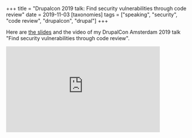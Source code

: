 +++
title = "Drupalcon 2019 talk: Find security vulnerabilities through code review"
date = 2019-11-03
[taxonomies]
tags = ["speaking", "security", "code review", "drupalcon", "drupal"]
+++

Here are [the slides](https://klausi.github.io/sec-code-review2019/#/) and the video of my DrupalCon Amsterdam 2019 talk "Find security vulnerabilities through code review".

<iframe width="420" height="236" src="https://www.youtube-nocookie.com/embed/Oyoja2rfqSk" frameborder="0" allow="accelerometer; autoplay; encrypted-media; gyroscope; picture-in-picture" allowfullscreen></iframe>

<!-- more -->
